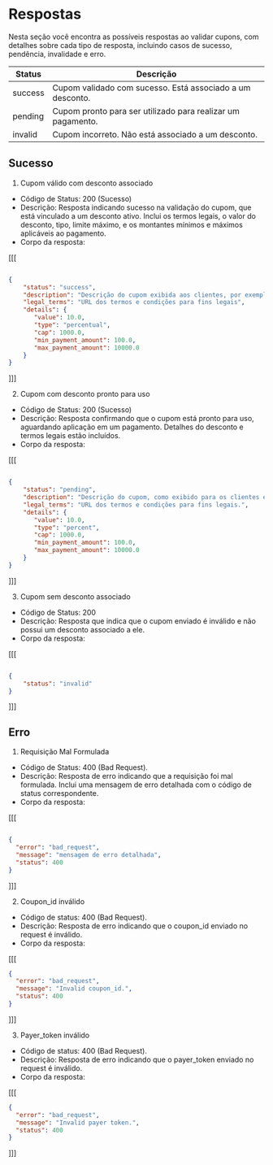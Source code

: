 # Respostas 

Nesta seção você encontra as possíveis respostas ao validar cupons, com detalhes sobre cada tipo de resposta, incluindo casos de sucesso, pendência, invalidade e erro.


| Status   | Descrição |
| --- | --- |
| success  | Cupom validado com sucesso. Está associado a um desconto. |
| pending  | Cupom pronto para ser utilizado para realizar um pagamento. |
| invalid  | Cupom incorreto. Não está associado a um desconto.  |



## Sucesso

1. Cupom válido com desconto associado

* Código de Status: 200 (Sucesso)
* Descrição:  Resposta indicando sucesso na validação do cupom, que está vinculado a um desconto ativo. Inclui os termos legais, o valor do desconto, tipo, limite máximo, e os montantes mínimos e máximos aplicáveis ao pagamento.
* Corpo da resposta:

[[[
```Json

{
    "status": "success",
    "description": "Descrição do cupom exibida aos clientes, por exemplo, em interfaces, faturas ou recibos",
    "legal_terms": "URL dos termos e condições para fins legais",
    "details": {
       "value": 10.0,
       "type": "percentual",
       "cap": 1000.0,
       "min_payment_amount": 100.0,
       "max_payment_amount": 10000.0
    }
}

```
]]]


2. Cupom com desconto pronto para uso

* Código de Status: 200 (Sucesso)
* Descrição: Resposta confirmando que o cupom está pronto para uso, aguardando aplicação em um pagamento. Detalhes do desconto e termos legais estão incluídos.
* Corpo da resposta:

[[[
```Json

{
    "status": "pending",
    "description": "Descrição do cupom, como exibido para os clientes em interfaces, faturas ou recibos.",
    "legal_terms": "URL dos termos e condições para fins legais.",
    "details": {
       "value": 10.0,
       "type": "percent",
       "cap": 1000.0,
       "min_payment_amount": 100.0,
       "max_payment_amount": 10000.0
    }
}

```
]]]


3. Cupom sem desconto associado

* Código de Status: 200
* Descrição: Resposta que indica que o cupom enviado é inválido e não possui um desconto associado a ele.
* Corpo da resposta: 

[[[
```Json

{
    "status": "invalid"
}

```
]]]

## Erro

1. Requisição Mal Formulada

* Código de Status: 400 (Bad Request).
* Descrição: Resposta de erro indicando que a requisição foi mal formulada. Inclui uma mensagem de erro detalhada com o código de status correspondente.
* Corpo da resposta: 

[[[
```Json

{
  "error": "bad_request",
  "message": "mensagem de erro detalhada",
  "status": 400
}

```
]]] 

2. Coupon_id inválido

* Código de status: 400 (Bad Request).
* Descrição: Resposta de erro indicando que o coupon_id enviado no request é inválido.
* Corpo da resposta:

[[[
```json
{
  "error": "bad_request",
  "message": "Invalid coupon_id.",
  "status": 400
}
```
]]]

3. Payer_token inválido

* Código de status: 400 (Bad Request).
* Descrição: Resposta de erro indicando que o payer_token enviado no request é inválido.
* Corpo da resposta:

[[[
```json
{
  "error": "bad_request",
  "message": "Invalid payer token.",
  "status": 400
}
```
]]]